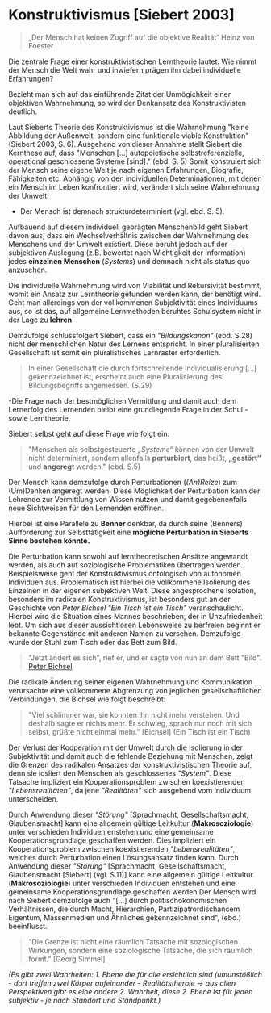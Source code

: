 # Konstruktivismus [Siebert 2003]

> „Der Mensch hat keinen Zugriff auf die objektive Realität“
> Heinz von Foester

Die zentrale Frage einer konstruktivistischen Lerntheorie lautet: Wie nimmt der Mensch die Welt wahr und inwiefern prägen ihn dabei individuelle Erfahrungen?

Bezieht man sich auf das einführende Zitat der Unmögichkeit einer objektiven Wahrnehmung, so wird der Denkansatz des Konstruktivisten deutlich.

Laut Sieberts Theorie des Konstruktivismus ist die Wahrnehmung "keine Abbildung der Außenwelt, sondern eine funktionale viable Konstruktion" (Siebert 2003, S. 6).
Ausgehend von dieser Annahme stellt Siebert die Kernthese auf, dass "Menschen [...] autopoietische
selbstreferenzielle, operational geschlossene Systeme [sind]." (ebd. S. 5)
Somit konstruiert sich der Mensch seine eigene Welt je nach eigenen Erfahrungen, Biografie, Fähigkeiten etc.
Abhängig von den individuellen Determinationen, mit denen ein Mensch im Leben konfrontiert wird, verändert sich seine Wahrnehmung der Umwelt.
- Der Mensch ist demnach strukturdeterminiert (vgl. ebd. S. 5).

Aufbauend auf diesem individuell geprägten Menschenbild geht Siebert davon aus, dass ein Wechselverhältnis zwischen der Wahrnehmung des Menschens und der Umwelt existiert.
Diese beruht jedoch auf der subjektiven Auslegung (z.B. bewertet nach Wichtigkeit der Information) jedes **einzelnen Menschen** (*Systems*) und demnach nicht als status quo anzusehen.

Die individuelle Wahrnehmung wird von Viabilität und Rekursivität bestimmt, womit ein Ansatz zur Lerntheorie gefunden werden kann, der benötigt wird.
Geht man allerdings von der vollkommenen Subjektivität eines Individuums aus, so ist das, auf allgemeine Lernmethoden beruhtes Schulsystem nicht in der Lage zu **lehren**.

Demzufolge schlussfolgert Siebert, dass ein *"Bildungskanon"* (ebd. S.28) nicht der menschlichen Natur des Lernens entspricht.
In einer pluralisierten Gesellschaft ist somit ein pluralistisches Lernraster erforderlich.
>In einer Gesellschaft die durch fortschreitende Individualisierung [...] gekennzeichnet ist, erscheint auch eine Pluralisierung des Bildungsbegriffs angemessen. (S.29)

-Die Frage nach der bestmöglichen Vermittlung und damit auch dem Lernerfolg des Lernenden bleibt eine grundlegende Frage in der Schul - sowie Lerntheorie.

Siebert selbst geht auf diese Frage wie folgt ein:
>"Menschen als selbstgesteuerte *„Systeme“* können von der Umwelt nicht determiniert, sondern allenfalls **perturbiert**, das heißt, **„gestört“** und **angeregt** werden." (ebd. S.5)

Der Mensch kann demzufolge durch Perturbationen (*(An)Reize*) zum (Um)Denken angeregt werden.
Diese Möglichkeit der Perturbation kann der Lehrende zur Vermittlung von Wissen nutzen und damit gegebenenfalls neue Sichtweisen für den Lernenden eröffnen.

Hierbei ist eine Parallele zu **Benner** denkbar, da durch seine (Benners) Aufforderung zur Selbsttätigkeit eine **mögliche Perturbation in Sieberts Sinne bestehen könnte.**


Die Perturbation kann sowohl auf lerntheoretischen  Ansätze angewandt werden, als auch auf soziologische Problematiken übertragen werden.
Beispielsweise geht der Konstruktivismus ontologisch von autonomen Individuen aus.
Problematisch ist hierbei die vollkommene Isolierung des Einzelnen in der eigenen subjektiven Welt.
Diese angesprochene Isolation, besonders im radikalen Konstruktivismus, ist besonders gut an der Geschichte von *Peter Bichsel* *"Ein Tisch ist ein Tisch"* veranschaulicht.
Hierbei wird die Situation eines Mannes beschrieben, der in Unzufriedenheit lebt.
Um sich aus dieser aussichtlosen Lebensweise zu berfreien beginnt er bekannte Gegenstände mit anderen Namen zu versehen. Demzufolge wurde der Stuhl zum Tisch oder das Bett zum Bild.

> "Jetzt ändert es sich", rief er, und er sagte von nun an dem Bett "Bild".
> [Peter Bichsel](http://www.univie.ac.at/ims/koeppl_lv/Mth_04/Bichsel_Tisch.htm)

Die radikale Änderung seiner eigenen Wahrnehmung und Kommunikation verursachte eine vollkommene Abgrenzung von jeglichen gesellschaftlichen Verbindungen, die Bichsel wie folgt beschreibt:

> "Viel schlimmer war, sie konnten ihn nicht mehr verstehen. Und deshalb sagte er nichts mehr. Er schwieg, sprach nur noch mit sich selbst, grüßte nicht einmal mehr."
> [Bichsel] (Ein Tisch ist ein Tisch)

Der Verlust der Kooperation mit der Umwelt durch die Isolierung in der Subjektivität und damit auch die fehlende Beziehung mit Menschen, zeigt die Grenzen des radikalen Ansatzes der konstruktivistischen Theorie auf, denn sie iosliert den Menschen als geschlossenes *"System"*.
Diese Tatsache impliziert ein Kooperationsproblem zwischen koexistierenden *"Lebensrealitäten"*, da jene *"Realitäten"* sich ausgehend vom Individuum unterscheiden.


Durch Anwendung dieser *"Störung"* [Sprachmacht, Gesellschaftsmacht, Glaubensmacht] kann eine allgemein gültige Leitkultur (**Makrosoziologie**) unter verschieden Individuen enstehen und eine gemeinsame Kooperationsgrundlage geschaffen werden.
Dies impliziert ein Kooperationsproblem zwischen koexistierenden *"Lebensrealitäten"*, welches durch Perturbation einen Lösungsansatz finden kann.
Durch Anwendung dieser *"Störung"* [Sprachmacht, Gesellschaftsmacht, Glaubensmacht [Siebert] (vgl. S.11)] kann eine allgemein gültige Leitkultur (**Makrosoziologie**) unter verschieden Individuen entstehen und eine gemeinsame Kooperationsgrundlage geschaffen werden
Der Mensch wird nach Siebert demzufolge auch "[...] durch politischokonomischen Verhältnissen, die durch Macht, Hierarchien, Partizipatrordischancem Eigentum, Massenmedien und Ähnliches gekennzeichnet sind", (ebd.) beeinflusst.

> "Die Grenze ist nicht eine räumlich Tatsache mit sozologischen Wirkungen, sondern eine soziologische Tatsache, die sich räumlich formt." [Georg Simmel]

*(Es gibt zwei Wahrheiten: 1. Ebene die für alle ersichtlich sind (umunstößlich - dort treffen zwei Körper aufeinander - Realitätstheroie -> aus allen Perspektiven gibt es eine andere 2. Wahrheit, diese 2. Ebene ist für jeden subjektiv - je nach Standort und Standpunkt.)*
<!-- TODO: S. 29; S. 187 nachschauen, Beobachtung 2. Ordnung im Siebert-Text nachschauen, ob dazu e -->
